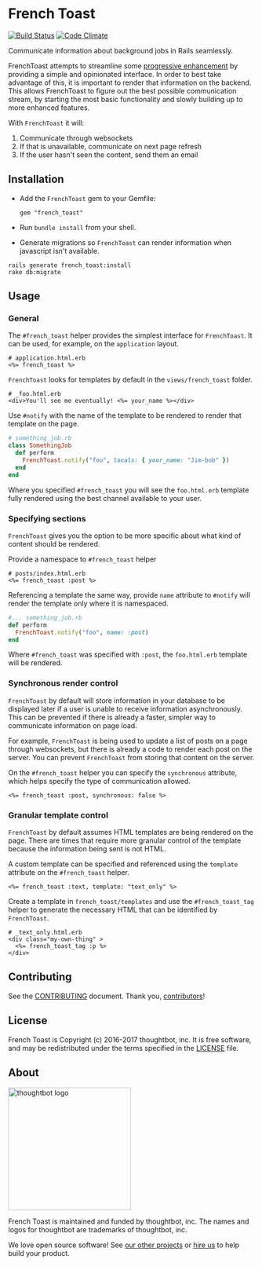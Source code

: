 # French Toast
[![Build Status](https://travis-ci.org/thoughtbot/french_toast.svg?branch=master)](https://travis-ci.org/thoughtbot/french_toast)
[![Code Climate](https://codeclimate.com/github/thoughtbot/french_toast/badges/gpa.svg)](https://codeclimate.com/github/thoughtbot/french_toast)

Communicate information about background jobs in Rails seamlessly.

FrenchToast attempts to streamline some [progressive enhancement](https://en.wikipedia.org/wiki/Progressive_enhancement) by providing a simple and opinionated interface. In order to best take advantage of this, it is important to render that information on the backend. This allows FrenchToast to figure out the best possible communication stream, by starting the most basic functionality and slowly building up to more enhanced features.

With `FrenchToast` it will:

1. Communicate through websockets
2. If that is unavailable, communicate on next page refresh
3. If the user hasn't seen the content, send them an email

## Installation

- Add the `FrenchToast` gem to your Gemfile:

  ```
  gem "french_toast"
  ```

- Run `bundle install` from your shell.

- Generate migrations so ``FrenchToast`` can render information when javascript isn't available.

```
rails generate french_toast:install
rake db:migrate
```

## Usage

### General

The `#french_toast` helper provides the simplest interface for `FrenchToast`. It can be used, for example, on the `application` layout.

```erb
# application.html.erb
<%= french_toast %>
```

`FrenchToast` looks for templates by default in the `views/french_toast` folder.

```erb
# _foo.html.erb
<div>You'll see me eventually! <%= your_name %></div>
```

Use `#notify` with the name of the template to be rendered to render that template on the page.

```ruby
# something_job.rb
class SomethingJob
  def perform
    FrenchToast.notify("foo", locals: { your_name: "Jim-bob" })
  end
end
```

Where you specified `#french_toast` you will see the `foo.html.erb` template fully rendered using the best channel available to your user.

### Specifying sections

`FrenchToast` gives you the option to be more specific about what kind of content should be rendered.

Provide a namespace to `#french_toast` helper

```erb
# posts/index.html.erb
<%= french_toast :post %>
```

Referencing a template the same way, provide `name` attribute to `#notify` will render the template only where it is namespaced.

```ruby
#... something_job.rb
def perform
  FrenchToast.notify("foo", name: :post)
end
```

Where `#french_toast` was specified with `:post`, the `foo.html.erb` template will be rendered.

### Synchronous render control

`FrenchToast` by default will store information in your database to be displayed later if a user is unable to receive information asynchronously. This can be prevented if there is already a faster, simpler way to communicate information on page load.

For example, `FrenchToast` is being used to update a list of posts on a page through websockets, but there is already a code to render each post on the server. You can prevent `FrenchToast` from storing that content on the server.

On the `#french_toast` helper you can specify the `synchronous` attribute, which helps specify the type of communication allowed.

```erb
<%= french_toast :post, synchronous: false %>
```

### Granular template control

`FrenchToast` by default assumes HTML templates are being rendered on the page. There are times that require more granular control of the template because the information being sent is not HTML.

A custom template can be specified and referenced using the `template` attribute on the `#french_toast` helper.

```erb
<%= french_toast :text, template: "text_only" %>
```

Create a template in `french_toast/templates` and use the `#french_toast_tag` helper to generate the necessary HTML that can be identified by `FrenchToast`.

```erb
# _text_only.html.erb
<div class="my-own-thing" >
  <%= french_toast_tag :p %>
</div>

```

## Contributing

See the [CONTRIBUTING] document.
Thank you, [contributors]!

  [CONTRIBUTING]: CONTRIBUTING.md
  [contributors]: https://github.com/thoughtbot/french_toast/graphs/contributors

## License

French Toast is Copyright (c) 2016-2017 thoughtbot, inc.
It is free software, and may be redistributed
under the terms specified in the [LICENSE] file.

  [LICENSE]: LICENSE.md

## About

[<img src="http://presskit.thoughtbot.com/images/signature.svg" width="250" alt="thoughtbot logo">][thoughtbot]

French Toast is maintained and funded by thoughtbot, inc.
The names and logos for thoughtbot are trademarks of thoughtbot, inc.

We love open source software!
See [our other projects][community]
or [hire us][hire] to help build your product.

  [thoughtbot]: https://thoughtbot.com?utm_source=github
  [community]: https://thoughtbot.com/community?utm_source=github
  [hire]: https://thoughtbot.com/hire-us?utm_source=github
